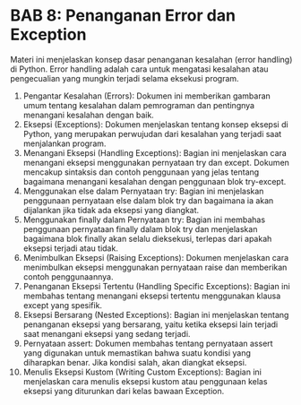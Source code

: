 # BAB 8: Penanganan Error dan Exception
Materi ini menjelaskan konsep dasar penanganan kesalahan (error handling) di Python. Error handling adalah cara untuk mengatasi kesalahan atau pengecualian yang mungkin terjadi selama eksekusi program.<br />
1. Pengantar Kesalahan (Errors):
Dokumen ini memberikan gambaran umum tentang kesalahan dalam pemrograman dan pentingnya menangani kesalahan dengan baik.
2. Eksepsi (Exceptions):
Dokumen menjelaskan tentang konsep eksepsi di Python, yang merupakan perwujudan dari kesalahan yang terjadi saat menjalankan program.
3. Menangani Eksepsi (Handling Exceptions):
Bagian ini menjelaskan cara menangani eksepsi menggunakan pernyataan try dan except.
Dokumen mencakup sintaksis dan contoh penggunaan yang jelas tentang bagaimana menangani kesalahan dengan penggunaan blok try-except.
4. Menggunakan else dalam Pernyataan try:
Bagian ini menjelaskan penggunaan pernyataan else dalam blok try dan bagaimana ia akan dijalankan jika tidak ada eksepsi yang diangkat.
5. Menggunakan finally dalam Pernyataan try:
Bagian ini membahas penggunaan pernyataan finally dalam blok try dan menjelaskan bagaimana blok finally akan selalu dieksekusi, terlepas dari apakah eksepsi terjadi atau tidak.
6. Menimbulkan Eksepsi (Raising Exceptions):
Dokumen menjelaskan cara menimbulkan eksepsi menggunakan pernyataan raise dan memberikan contoh penggunaannya.
7. Penanganan Eksepsi Tertentu (Handling Specific Exceptions):
Bagian ini membahas tentang menangani eksepsi tertentu menggunakan klausa except yang spesifik.
8. Eksepsi Bersarang (Nested Exceptions):
Bagian ini menjelaskan tentang penanganan eksepsi yang bersarang, yaitu ketika eksepsi lain terjadi saat menangani eksepsi yang sedang terjadi.
9. Pernyataan assert:
Dokumen membahas tentang pernyataan assert yang digunakan untuk memastikan bahwa suatu kondisi yang diharapkan benar. Jika kondisi salah, akan diangkat eksepsi.
10. Menulis Eksepsi Kustom (Writing Custom Exceptions):
Bagian ini menjelaskan cara menulis eksepsi kustom atau penggunaan kelas eksepsi yang diturunkan dari kelas bawaan Exception.